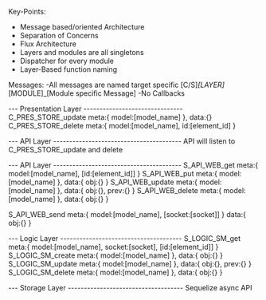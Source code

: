 Key-Points:
- Message based/oriented Architecture
- Separation of Concerns
- Flux Architecture
- Layers and modules are all singletons
- Dispatcher for every module
- Layer-Based function naming

Messages:
-All messages are named target specific
    [C/S]_[LAYER]_[MODULE]_[Module specific Message]
-No Callbacks




--- Presentation Layer -------------------------------
C_PRES_STORE_update meta:{ model:[model_name] }, data:{}
C_PRES_STORE_delete meta:{ model:[model_name], id:[element_id] }

--- API Layer ----------------------------------------
API will listen to C_PRES_STORE_update and delete


--- API Layer ----------------------------------------
S_API_WEB_get meta:{ model:[model_name], [id:[element_id]] } 
S_API_WEB_put meta:{ model:[model_name] }, data:{ obj:{} }
S_API_WEB_update meta:{ model:[model_name] }, data:{ obj:{}, prev:{} }
S_API_WEB_delete meta:{ model:[model_name] }, data:{ obj:{} }

S_API_WEB_send meta:{ model:[model_name], [socket:[socket]] } data:{ obj:{} }

--- Logic Layer --------------------------------------
S_LOGIC_SM_get meta:{ model:[model_name], socket:[socket], [id:[element_id]] } 
S_LOGIC_SM_create meta:{ model:[model_name] }, data:{ obj:{} }
S_LOGIC_SM_update meta:{ model:[model_name] }, data:{ obj:{}, prev:{} }
S_LOGIC_SM_delete meta:{ model:[model_name] }, data:{ obj:{} }

--- Storage Layer ------------------------------------
Sequelize async API